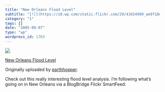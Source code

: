 ```yaml
---
title: "New Orleans Flood Level"
subtitle: "[![](https://i0.wp.com/static.flickr.com/29/41024989_ae9f18d3fd_m.jpg?w=584)](http://www.flickr.com/..."
category: "1"
tags: []
date: "2005-09-07"
type: "wp"
wordpress_id: 1703
---
```

[![](https://i0.wp.com/static.flickr.com/29/41024989_ae9f18d3fd_m.jpg?w=584)](http://www.flickr.com/photos/earthhopper/41024989/)
 
 [New Orleans Flood Level](http://www.flickr.com/photos/earthhopper/41024989/)

 Originally uploaded by [earthhopper](http://www.flickr.com/people/earthhopper/).
 
Check out this really interesting flood level analysis. I’m following what’s going on in New Orleans via a BlogBridge Flickr SmartFeed.